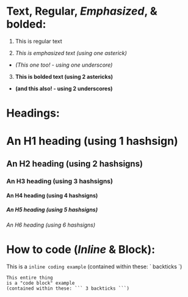 # Text, Regular, *Emphasized*, & **bolded**:

1. This is regular text

1. *This is emphasized text (using one asterick)*

- _(This one too! - using one underscore)_

3. **This is bolded text (using 2 astericks)**

- __(and this also! - using 2 underscores)__

# Headings:

# An H1 heading (using 1 hashsign)

## An H2 heading (using 2 hashsigns)

### An H3 heading (using 3 hashsigns)

#### An H4 heading (using 4 hashsigns)
 
##### An H5 heading (using 5 hashsigns)

###### An H6 heading (using 6 hashsigns)

# How to code (_Inline_ & __Block__):

This is a `inline coding example` (contained within these: \` backticks \`)

```
This entire thing
is a "code block" example
(contained within these: ``` 3 backticks ```)
```
